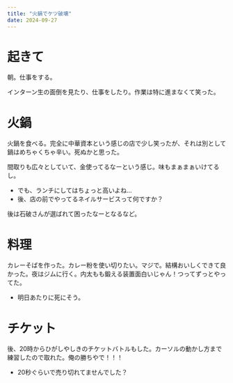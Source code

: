```yaml
---
title: "火鍋でケツ破壊"
date: 2024-09-27
---
```


# 起きて
朝。仕事をする。

インターン生の面倒を見たり、仕事をしたり。作業は特に進まなくて笑った。

# 火鍋
火鍋を食べる。完全に中華資本という感じの店で少し笑ったが、それは別として鍋はめちゃくちゃ辛い。死ぬかと思った。

間取りも広々としていて、金使ってるなーという感じ。味もまぁまぁいけてるし。
- でも、ランチにしてはちょっと高いよね...
- 後、店の前でやってるネイルサービスって何ですか？

後は石破さんが選ばれて困ったなーとなるなど。

# 料理
カレーそばを作った。カレー粉を使い切りたい。マジで。結構おいしくできて良かった。夜はジムに行く。内太もも鍛える装置面白いじゃん！つってずっとやってた。
- 明日あたりに死にそう。

# チケット
後、20時からひがしやしきのチケットバトルもした。カーソルの動かし方まで練習したので取れた。俺の勝ちやで！！！
- 20秒ぐらいで売り切れてませんでした？